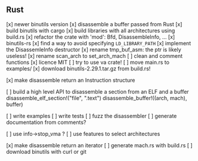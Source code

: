 ## Rust

[x] newer binutils version
[x] disassemble a buffer passed from Rust
[x] build binutils with cargo
[x] build libraries with all architectures using build.rs
[x] refactor the crate with 'mod': Bfd, DisassembleInfo, ...
[x] binutils-rs
[x] find a way to avoid specifying `LD_LIBRARY_PATH`
[x] implement the DisassemleInfo destructor
[x] rename tmp_buf_asm: the ptr is likely useless!
[x] rename scan_arch to set_arch_mach
[ ] clean and comment functions
[x] licence MIT
[ ] try to use va crate!
[ ] move main.rs to examples/
[x] download binutils-2.29.1.tar.gz from build.rs!

[x] make disassemble return an Instruction structure

[ ] build a high level API to disassemble a section from an ELF and a buffer
    disassemble_elf_section!("file", ".text")
    disassemble_buffer!((arch, mach), buffer)

[ ] write examples
[ ] write tests
[ ] fuzz the disassembler
[ ] generate documentation from comments?

[ ] use info->stop_vma ?
[ ] use features to select architectures

[x] make disassemble return an iterator
[ ] generate mach.rs with build.rs
[ ] download binutils with curl or git
